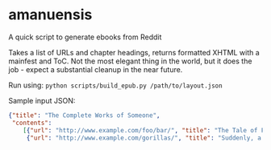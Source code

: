 # amanuensis
A quick script to generate ebooks from Reddit

Takes a list of URLs and chapter headings, returns formatted XHTML with a mainfest and ToC. Not the most elegant thing in the world, but it does the job - expect a substantial cleanup in the near future.

Run using:
`python scripts/build_epub.py /path/to/layout.json`

Sample input JSON:
```json
{"title": "The Complete Works of Someone",
 "contents":
    [{"url": "http://www.example.com/foo/bar/", "title": "The Tale of Foo and Bar"},
     {"url": "http://www.example.com/gorillas/", "title": "Suddenly, a Gorilla"}]}}
```
